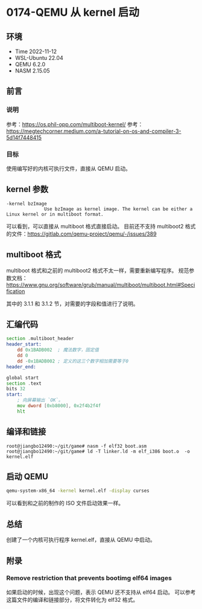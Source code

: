 # 0174-QEMU 从 kernel 启动

## 环境

- Time 2022-11-12
- WSL-Ubuntu 22.04
- QEMU 6.2.0
- NASM 2.15.05

## 前言

### 说明

参考：<https://os.phil-opp.com/multiboot-kernel/>
参考：<https://megtechcorner.medium.com/a-tutorial-on-os-and-compiler-3-5d14f7448415>

### 目标

使用编写好的内核可执行文件，直接从 QEMU 启动。

## kernel 参数

```text
-kernel bzImage
              Use bzImage as kernel image. The kernel can be either a Linux kernel or in multiboot format.
```

可以看到，可以直接从 multiboot 格式直接启动。
目前还不支持 multiboot2 格式的文件：<https://gitlab.com/qemu-project/qemu/-/issues/389>

## multiboot 格式

multiboot 格式和之前的 multiboot2 格式不太一样，需要重新编写程序。
规范参数文档：
<https://www.gnu.org/software/grub/manual/multiboot/multiboot.html#Specification>

其中的 3.1.1 和 3.1.2 节，对需要的字段和值进行了说明。

## 汇编代码

```asm
section .multiboot_header
header_start:
    dd 0x1BADB002  ; 魔法数字，固定值
    dd 0
    dd -0x1BADB002 ; 定义的这三个数字相加需要等于0
header_end:

global start
section .text
bits 32
start:
    ; 向屏幕输出 `OK`。
    mov dword [0xb8000], 0x2f4b2f4f
    hlt
```

## 编译和链接

```text
root@jiangbo12490:~/git/game# nasm -f elf32 boot.asm
root@jiangbo12490:~/git/game# ld -T linker.ld -m elf_i386 boot.o  -o kernel.elf
```

## 启动 QEMU

```sh
qemu-system-x86_64 -kernel kernel.elf -display curses
```

可以看到和之前的制作的 ISO 文件启动效果一样。

## 总结

创建了一个内核可执行程序 kernel.elf，直接从 QEMU 中启动。

## 附录

### Remove restriction that prevents bootimg elf64 images

如果启动的时候，出现这个问题，表示 QEMU 还不支持从 elf64 启动。
可以参考这篇文件的编译和链接部分，将文件转化为 elf32 格式。
